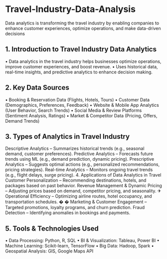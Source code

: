 # Travel-Industry-Data-Analysis
Data analytics is transforming the travel industry by enabling companies to enhance customer experiences, optimize operations, and make data-driven decisions

## 1. Introduction to Travel Industry Data Analytics 
• Data analytics in the travel industry helps businesses optimize operations, improve 
customer experiences, and boost revenue. 
• Uses historical data, real-time insights, and predictive analytics to enhance decision
making. 

## 2. Key Data Sources 
• Booking & Reservation Data (Flights, Hotels, Tours) 
• Customer Data (Demographics, Preferences, Feedback) 
• Website & Mobile App Analytics (User Behavior, Search Trends) 
• Social Media & Review Platforms (Sentiment Analysis, Ratings) 
• Market & Competitor Data (Pricing, Offers, Demand Trends)

## 3. Types of Analytics in Travel Industry 
Descriptive Analytics – Summarizes historical trends (e.g., seasonal demand, customer 
preferences). 
Predictive Analytics – Forecasts future trends using ML (e.g., demand prediction, dynamic 
pricing). 
Prescriptive Analytics – Suggests optimal actions (e.g., personalized recommendations, 
pricing strategies). 
Real-time Analytics – Monitors ongoing travel trends (e.g., flight delays, surge pricing). 
4. Applications of Data Analytics in Travel 
Customer Personalization – Recommending destinations, hotels, and packages based on 
past behavior. 
Revenue Management & Dynamic Pricing – Adjusting prices based on demand, 
competitor pricing, and seasonality. 
✈ Operational Efficiency – Optimizing airline routes, hotel occupancy, and transportation 
schedules. 
�
� Marketing & Customer Engagement – Targeted promotions, loyalty programs, and churn 
prediction. 
Fraud Detection – Identifying anomalies in bookings and payments. 

## 5. Tools & Technologies Used 
• Data Processing: Python, R, SQL 
• BI & Visualization: Tableau, Power BI 
• Machine Learning: Scikit-learn, TensorFlow 
• Big Data: Hadoop, Spark 
• Geospatial Analysis: GIS, Google Maps API
